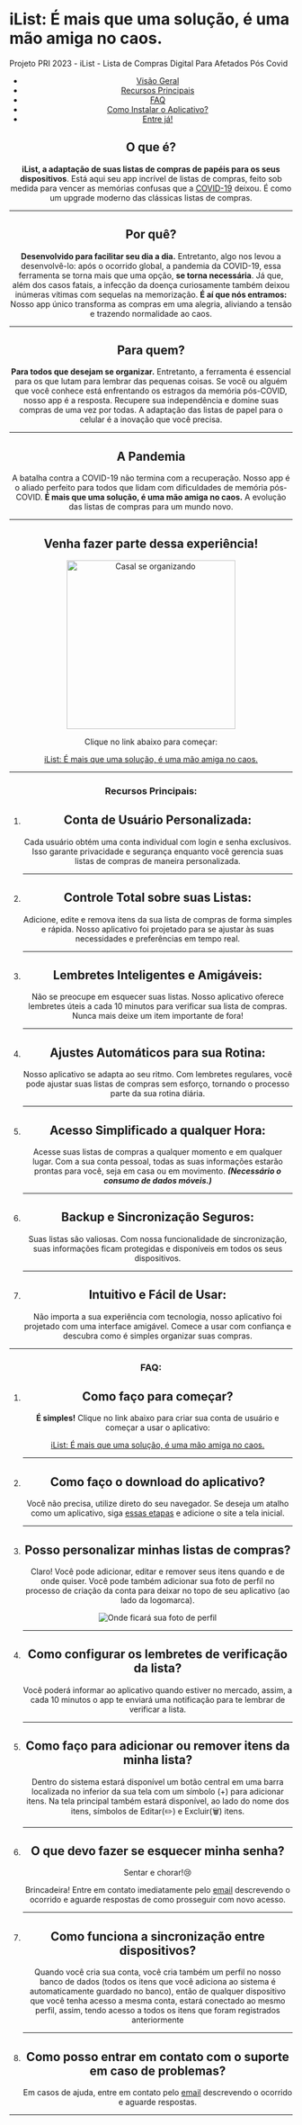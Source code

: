 # iList: É mais que uma solução, é uma mão amiga no caos. 
Projeto PRI 2023 - iList - Lista de Compras Digital Para Afetados Pós Covid

<!DOCTYPE html>
<html lang="pt-BR">

<head>
    <meta charset="UTF-8">
    <meta name="viewport" content="width=device-width, initial-scale=1.0">
    <link rel="stylesheet" href="Development/assets/css/global.css">
    <link rel="stylesheet" href="Development/assets/css/load.css">
    <link rel="stylesheet" href="Development/assets/css/header.css">
    <link rel="stylesheet" href="Development/assets/css/ilist.css">

</head>
<header>
    <nav class="navbar">
        <section class="menu-left">
            <ul class="nav-menu">
                <li class="nav-item"><a class="nav-link" href="#visao-geral">Visão Geral</a></li>
                <li class="nav-item"><a class="nav-link" href="#recursos">Recursos Principais</a></li>
                <li class="nav-item"><a class="nav-link" href="#faq">FAQ</a></li>
                <li class="nav-item"><a class="nav-link" href="#how-to-add">Como Instalar o Aplicativo?</a></li>
                <li class="nav-item"><a class="nav-link" href="#entre">Entre já!</a></li>
            </ul>
            <div class="hamburger">
                <span class="bar"></span>
                <span class="bar"></span>
                <span class="bar"></span>
            </div>
        </section>
    </nav>

<body onLoad="loading()">
    <div class="box-load">
        <div class="pre"></div>
    </div>

<main class="main">
    <section class="apresentacao" id="visao-geral">
        <section class="topicos" id="oque">
            <h2>O que é?</h2>
            <p class="contexto"><b><strong>iList</strong>, a adaptação de suas listas de compras de papéis para os seus dispositivos</b>. Está aqui seu app incrível de listas de compras, feito sob medida para vencer as memórias confusas que a <a href="https://www.who.int/health-topics/coronavirus" target="_blank" title="Coronavirus disease">COVID-19</a> deixou. É como um upgrade moderno das clássicas listas de compras.</p>
            <hr>
        </section>
        <section class="topicos" id="porque">
            <h2>Por quê?</h2>
            <p class="contexto"><b>Desenvolvido para facilitar seu dia a dia.</b> Entretanto, algo nos levou a desenvolvê-lo: após o ocorrido global, a pandemia da COVID-19, essa ferramenta se torna mais que uma opção, <strong>se torna necessária</strong>. Já que, além dos casos fatais, a infecção da doença curiosamente também deixou inúmeras vítimas com sequelas na memorização. <b>É aí que nós entramos:</b> Nosso app único transforma as compras em uma alegria, aliviando a tensão e trazendo normalidade ao caos.</p>
            <hr>
        </section>
        <section class="topicos" id="paraquem">
            <h2>Para quem?</h2>
            <p class="contexto"><b>Para todos que desejam se organizar.</b> Entretanto, a ferramenta é essencial para os que lutam para lembrar das pequenas coisas. Se você ou alguém que você conhece está enfrentando os estragos da memória pós-COVID, nosso app é a resposta. Recupere sua independência e domine suas compras de uma vez por todas. A adaptação das listas de papel para o celular é a inovação que você precisa.</p>
            <hr>
        </section>
        <section class="topicos" id="pandemia">
            <h2>A Pandemia</h2>
            <p class="contexto">A batalha contra a COVID-19 não termina com a recuperação. Nosso app é o aliado perfeito para todos que lidam com dificuldades de memória pós-COVID. <strong>É mais que uma solução, é uma mão amiga no caos.</strong> A evolução das listas de compras para um mundo novo.</p>
        </section>
    </section>
    <hr>
    <section class="entre" id="entre">
        <h1>Venha fazer parte dessa experiência!</h1>
        <section class="left">
            <img src="Development/assets/img/icons/organizacao.svg" alt="Casal se organizando" width="300" height="300">
        </section>
        <section class="right">
            <p class="cadastro">Clique no link abaixo para começar:</p>
            <section class="link-entrar">
                <a href="http://localhost/pri/ilist/login.php" class="link-cadastro">iList: É mais que uma solução, é uma mão amiga no caos.</a>
            </section>
        </section>
        <hr>
    </section>
    <section class="recursos" id="recursos">
        <section class="topicos">
            <h1>Recursos Principais:</h1>
        </section>
        <ol>
            <section class="topicos">
                <li>
                    <h2>Conta de Usuário Personalizada:</h2>
                </li>
                <p>Cada usuário obtém uma conta individual com login e senha exclusivos. Isso garante privacidade e segurança enquanto você gerencia suas listas de compras de maneira personalizada.</p>
                <hr>
            </section>
            <section class="topicos">
                <li>
                    <h2>Controle Total sobre suas Listas:</h2>
                </li>
                <p>Adicione, edite e remova itens da sua lista de compras de forma simples e rápida. Nosso aplicativo foi projetado para se ajustar às suas necessidades e preferências em tempo real.</p>
                <hr>
            </section>
            <section class="topicos">
                <li>
                    <h2>Lembretes Inteligentes e Amigáveis:</h2>
                </li>
                <p>Não se preocupe em esquecer suas listas. Nosso aplicativo oferece lembretes úteis a cada 10 minutos para verificar sua lista de compras. Nunca mais deixe um item importante de fora!</p>
                <hr>
            </section>
            <section class="topicos">
                <li>
                    <h2>Ajustes Automáticos para sua Rotina:</h2>
                </li>
                <p>Nosso aplicativo se adapta ao seu ritmo. Com lembretes regulares, você pode ajustar suas listas de compras sem esforço, tornando o processo parte da sua rotina diária.</p>
                <hr>
            </section>
            <section class="topicos">
                <li>
                    <h2>Acesso Simplificado a qualquer Hora:</h2>
                </li>
                <p>Acesse suas listas de compras a qualquer momento e em qualquer lugar. Com a sua conta pessoal, todas as suas informações estarão prontas para você, seja em casa ou em movimento. <i><b>(Necessário o consumo de <span title="Internet">dados móveis</span>.)</b></i></p>
                <hr>
            </section>
            <section class="topicos">
                <li>
                    <h2>Backup e Sincronização Seguros:</h2>
                </li>
                <p>Suas listas são valiosas. Com nossa funcionalidade de sincronização, suas informações ficam protegidas e disponíveis em todos os seus dispositivos.</p>
                <hr>
            </section>
            <section class="topicos">
                <li>
                    <h2>Intuitivo e Fácil de Usar:</h2>
                </li>
                <p>Não importa a sua experiência com tecnologia, nosso aplicativo foi projetado com uma interface amigável. Comece a usar com confiança e descubra como é simples organizar suas compras.</p>
            </section>
        </ol>
    </section>
    <hr>
    <section class="faq" id="faq">
        <section class="topicos">
            <h1>FAQ:</h1>
        </section>
        <ol>
            <section class="topicos">
                <li>
                    <h2>Como faço para começar?</h2>
                </li>
                <p><b>É simples!</b> Clique no link abaixo para criar sua conta de usuário e começar a usar o aplicativo:</p>
                <section class="link-entrar">
                    <a href="http://localhost/pri/ilist/login.php" class="link-cadastro">iList: É mais que uma solução, é uma mão amiga no caos.</a>
                </section>
            </section>
            <hr>
            <section class="topicos">
                <li id="how-to-add">
                    <h2>Como faço o download do aplicativo?</h2>
                </li>
                <p>Você não precisa, utilize direto do seu navegador. Se deseja um atalho como um aplicativo, siga <a href="http://localhost/pri/ilist/how-to-add.php" target="_self">essas etapas</a> e adicione o site a tela inicial.</p>
            </section>
            <hr>
            <section class="topicos">
                <li>
                    <h2>Posso personalizar minhas listas de compras?</h2>
                </li>
                <p>Claro! Você pode adicionar, editar e remover seus itens quando e de onde quiser. Você pode também adicionar sua foto de perfil no processo de criação da conta para deixar no topo de seu aplicativo (ao lado da logomarca).</p>
                <img class="ftperfil" src="Development/assets/img/icons/faq/fotoperfil.png" alt="Onde ficará sua foto de perfil">
            </section>
            <hr>
            <section class="topicos">
                <li>
                    <h2>Como configurar os lembretes de verificação da lista?</h2>
                </li>
                <p>Você poderá informar ao aplicativo quando estiver no mercado, assim, a cada 10 minutos o app te enviará uma notificação para te lembrar de verificar a lista.</p>
            </section>
            <hr>
            <section class="topicos">
                <li>
                    <h2>Como faço para adicionar ou remover itens da minha lista?</h2>
                </li>
                <p>Dentro do sistema estará disponível um botão central em uma barra localizada no inferior da sua tela com um símbolo (+) para adicionar itens. Na tela principal também estará disponível, ao lado do nome dos itens, símbolos de Editar(✏️) e Excluir(🗑️) itens.</p>
            </section>
            <hr>
            <section class="topicos">
                <li>
                    <h2>O que devo fazer se esquecer minha senha?</h2>
                </li>
                <p>Sentar e chorar!😢</p>
                <p>Brincadeira! Entre em contato imediatamente pelo <a href="mailto:vwebtech777@gmail.com">email</a> descrevendo o ocorrido e aguarde respostas de como prosseguir com novo acesso.</p>
            </section>
            <hr>
            <section class="topicos">
                <li>
                    <h2>Como funciona a sincronização entre dispositivos?</h2>
                </li>
                <p>Quando você cria sua conta, você cria também um perfil no nosso banco de dados (todos os itens que você adiciona ao sistema é automaticamente guardado no banco), então de qualquer dispositivo que você tenha acesso a mesma conta, estará conectado ao mesmo perfil, assim, tendo acesso a todos os itens que foram registrados anteriormente</p>
            </section>
            <hr>
            <section class="topicos">
                <li>
                    <h2>Como posso entrar em contato com o suporte em caso de problemas?</h2>
                </li>
                <p>Em casos de ajuda, entre em contato pelo <a href="mailto:vwebtech777@gmail.com">email</a> descrevendo o ocorrido e aguarde respostas.</p>
            </section>
        </ol>
    </section>
    <hr>


</main>

<script src="assets/js/load.js"></script>
<script src="assets/js/header.js"></script>
</body>

</html>

